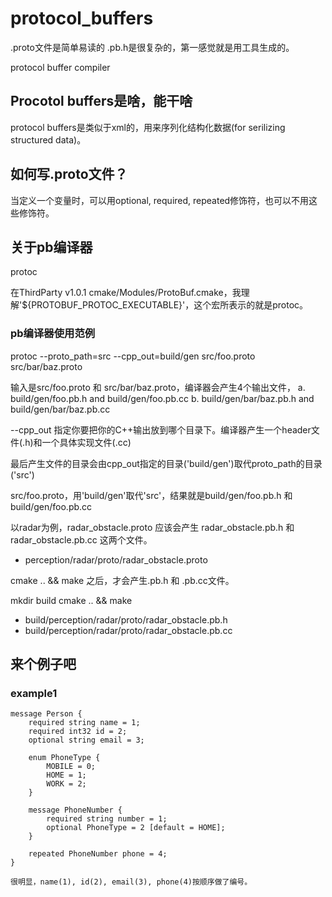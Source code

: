 # protocol_buffers

.proto文件是简单易读的
.pb.h是很复杂的，第一感觉就是用工具生成的。

protocol buffer compiler

## Procotol buffers是啥，能干啥

protocol buffers是类似于xml的，用来序列化结构化数据(for serilizing structured data)。



## 如何写.proto文件？

当定义一个变量时，可以用optional, required, repeated修饰符，也可以不用这些修饰符。




## 关于pb编译器

protoc

在ThirdParty v1.0.1 cmake/Modules/ProtoBuf.cmake，我理解'${PROTOBUF_PROTOC_EXECUTABLE}'，这个宏所表示的就是protoc。

### pb编译器使用范例

protoc --proto_path=src --cpp_out=build/gen src/foo.proto src/bar/baz.proto

输入是src/foo.proto 和 src/bar/baz.proto，编译器会产生4个输出文件，
    a. build/gen/foo.pb.h and build/gen/foo.pb.cc
    b. build/gen/bar/baz.pb.h and build/gen/bar/baz.pb.cc

--cpp_out
  指定你要把你的C++输出放到哪个目录下。编译器产生一个header文件(.h)和一个具体实现文件(.cc)

最后产生文件的目录会由cpp_out指定的目录('build/gen')取代proto_path的目录('src')

src/foo.proto，用'build/gen'取代'src'，结果就是build/gen/foo.pb.h 和 build/gen/foo.pb.cc

以radar为例，radar_obstacle.proto 应该会产生 radar_obstacle.pb.h 和 radar_obstacle.pb.cc 这两个文件。

  - perception/radar/proto/radar_obstacle.proto

cmake .. && make 之后，才会产生.pb.h 和 .pb.cc文件。

mkdir build
cmake .. && make

  - build/perception/radar/proto/radar_obstacle.pb.h
  - build/perception/radar/proto/radar_obstacle.pb.cc








## 来个例子吧

### example1
```
message Person {
    required string name = 1;
    required int32 id = 2;
    optional string email = 3;

    enum PhoneType {
        MOBILE = 0;
        HOME = 1;
        WORK = 2;
    }

    message PhoneNumber {
        required string number = 1;
        optional PhoneType = 2 [default = HOME];
    }

    repeated PhoneNumber phone = 4;
}

很明显，name(1), id(2), email(3), phone(4)按顺序做了编号。
```